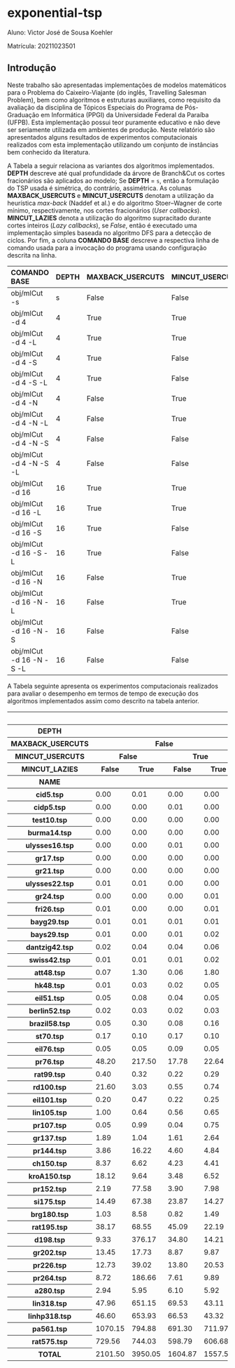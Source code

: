 # exponential-tsp

Aluno: Victor José de Sousa Koehler

Matrícula: 20211023501



## Introdução

Neste trabalho são apresentadas implementações de modelos matemáticos para o Problema do Caixeiro-Viajante (do inglês, Travelling Salesman Problem), bem como algoritmos e estruturas auxiliares, como requisito da avaliação da disciplina de Tópicos Especiais do Programa de Pós-Graduação em Informática (PPGI) da Universidade Federal da Paraíba (UFPB). Esta implementação possui teor puramente educativo e não deve ser seriamente utilizada em ambientes de produção. Neste relatório são apresentados alguns resultados de experimentos computacionais realizados com esta implementação utilizando um conjunto de instâncias bem conhecido da literatura.

A Tabela a seguir relaciona as variantes dos algoritmos implementados. **DEPTH** descreve até qual profundidade da árvore de Branch&Cut os cortes fracionários são aplicados ao modelo; Se **DEPTH** = `s`, então a formulação do TSP usada é simétrica, do contrário, assimétrica. As colunas **MAXBACK_USERCUTS** e **MINCUT_USERCUTS** denotam a utilização da heurística *max-back* (Naddef et al.) e do algoritmo Stoer–Wagner de corte mínimo, respectivamente, nos cortes fracionários (*User callbacks*). **MINCUT_LAZIES** denota a utilização do algoritmo supracitado durante cortes inteiros (*Lazy callbacks*), se *False*, então é executado uma implementação simples baseada no algoritmo DFS para a detecção de ciclos. Por fim, a coluna **COMANDO BASE** descreve a respectiva linha de comando usada para a invocação do programa usando configuração descrita na linha.


| COMANDO BASE             | DEPTH   | MAXBACK_USERCUTS   | MINCUT_USERCUTS   | MINCUT_LAZIES   |
|:-------------------------|:--------|:-------------------|:------------------|:----------------|
| obj/mlCut -s             | s       | False              | False             | False           |
| obj/mlCut -d 4           | 4       | True               | True              | True            |
| obj/mlCut -d 4 -L        | 4       | True               | True              | False           |
| obj/mlCut -d 4 -S        | 4       | True               | False             | True            |
| obj/mlCut -d 4 -S -L     | 4       | True               | False             | False           |
| obj/mlCut -d 4 -N        | 4       | False              | True              | True            |
| obj/mlCut -d 4 -N -L     | 4       | False              | True              | False           |
| obj/mlCut -d 4 -N -S     | 4       | False              | False             | True            |
| obj/mlCut -d 4 -N -S -L  | 4       | False              | False             | False           |
| obj/mlCut -d 16          | 16      | True               | True              | True            |
| obj/mlCut -d 16 -L       | 16      | True               | True              | False           |
| obj/mlCut -d 16 -S       | 16      | True               | False             | True            |
| obj/mlCut -d 16 -S -L    | 16      | True               | False             | False           |
| obj/mlCut -d 16 -N       | 16      | False              | True              | True            |
| obj/mlCut -d 16 -N -L    | 16      | False              | True              | False           |
| obj/mlCut -d 16 -N -S    | 16      | False              | False             | True            |
| obj/mlCut -d 16 -N -S -L | 16      | False              | False             | False           |



A Tabela seguinte apresenta os experimentos computacionais realizados para avaliar o desempenho em termos de tempo de execução dos algoritmos implementados assim como descrito na tabela anterior.

<table>
  <thead>
    <tr>
      <th >&nbsp;</th>
      <th colspan="17">TIME ELAPSED</th>
    </tr>
    <tr>
      <th >DEPTH</th>
      <th colspan="8">16</th>
      <th colspan="8">4</th>
      <th >s</th>
    </tr>
    <tr>
      <th >MAXBACK_USERCUTS</th>
      <th colspan="4">False</th>
      <th colspan="4">True</th>
      <th colspan="4">False</th>
      <th colspan="4">True</th>
      <th >False</th>
    </tr>
    <tr>
      <th >MINCUT_USERCUTS</th>
      <th colspan="2">False</th>
      <th colspan="2">True</th>
      <th colspan="2">False</th>
      <th colspan="2">True</th>
      <th colspan="2">False</th>
      <th colspan="2">True</th>
      <th colspan="2">False</th>
      <th colspan="2">True</th>
      <th >False</th>
    </tr>
    <tr>
      <th >MINCUT_LAZIES</th>
      <th >False</th>
      <th >True</th>
      <th >False</th>
      <th >True</th>
      <th >False</th>
      <th >True</th>
      <th >False</th>
      <th >True</th>
      <th >False</th>
      <th >True</th>
      <th >False</th>
      <th >True</th>
      <th >False</th>
      <th >True</th>
      <th >False</th>
      <th >True</th>
      <th >False</th>
    </tr>
    <tr>
      <th >NAME</th>
      <th >&nbsp;</th>
      <th >&nbsp;</th>
      <th >&nbsp;</th>
      <th >&nbsp;</th>
      <th >&nbsp;</th>
      <th >&nbsp;</th>
      <th >&nbsp;</th>
      <th >&nbsp;</th>
      <th >&nbsp;</th>
      <th >&nbsp;</th>
      <th >&nbsp;</th>
      <th >&nbsp;</th>
      <th >&nbsp;</th>
      <th >&nbsp;</th>
      <th >&nbsp;</th>
      <th >&nbsp;</th>
      <th >&nbsp;</th>
    </tr>
  </thead>
  <tbody>
    <tr>
      <th >cid5.tsp</th>
      <td >0.00</td>
      <td >0.01</td>
      <td >0.00</td>
      <td >0.00</td>
      <td >0.00</td>
      <td >0.00</td>
      <td >0.00</td>
      <td >0.00</td>
      <td >0.00</td>
      <td >0.00</td>
      <td >0.00</td>
      <td >0.00</td>
      <td >0.00</td>
      <td >0.00</td>
      <td >0.00</td>
      <td >0.00</td>
      <td >0.00</td>
    </tr>
    <tr>
      <th >cidp5.tsp</th>
      <td >0.00</td>
      <td >0.00</td>
      <td >0.01</td>
      <td >0.00</td>
      <td >0.01</td>
      <td >0.00</td>
      <td >0.01</td>
      <td >0.00</td>
      <td >0.00</td>
      <td >0.00</td>
      <td >0.00</td>
      <td >0.00</td>
      <td >0.00</td>
      <td >0.00</td>
      <td >0.00</td>
      <td >0.00</td>
      <td >0.00</td>
    </tr>
    <tr>
      <th >test10.tsp</th>
      <td >0.00</td>
      <td >0.00</td>
      <td >0.00</td>
      <td >0.00</td>
      <td >0.00</td>
      <td >0.00</td>
      <td >0.00</td>
      <td >0.00</td>
      <td >0.00</td>
      <td >0.00</td>
      <td >0.00</td>
      <td >0.00</td>
      <td >0.00</td>
      <td >0.00</td>
      <td >0.00</td>
      <td >0.00</td>
      <td >0.00</td>
    </tr>
    <tr>
      <th >burma14.tsp</th>
      <td >0.00</td>
      <td >0.00</td>
      <td >0.00</td>
      <td >0.00</td>
      <td >0.00</td>
      <td >0.00</td>
      <td >0.00</td>
      <td >0.00</td>
      <td >0.00</td>
      <td >0.00</td>
      <td >0.00</td>
      <td >0.00</td>
      <td >0.00</td>
      <td >0.00</td>
      <td >0.00</td>
      <td >0.00</td>
      <td >0.00</td>
    </tr>
    <tr>
      <th >ulysses16.tsp</th>
      <td >0.00</td>
      <td >0.00</td>
      <td >0.01</td>
      <td >0.00</td>
      <td >0.00</td>
      <td >0.00</td>
      <td >0.00</td>
      <td >0.00</td>
      <td >0.00</td>
      <td >0.00</td>
      <td >0.00</td>
      <td >0.00</td>
      <td >0.00</td>
      <td >0.00</td>
      <td >0.01</td>
      <td >0.01</td>
      <td >0.00</td>
    </tr>
    <tr>
      <th >gr17.tsp</th>
      <td >0.00</td>
      <td >0.00</td>
      <td >0.00</td>
      <td >0.00</td>
      <td >0.00</td>
      <td >0.00</td>
      <td >0.00</td>
      <td >0.00</td>
      <td >0.00</td>
      <td >0.00</td>
      <td >0.00</td>
      <td >0.01</td>
      <td >0.00</td>
      <td >0.00</td>
      <td >0.00</td>
      <td >0.00</td>
      <td >0.00</td>
    </tr>
    <tr>
      <th >gr21.tsp</th>
      <td >0.00</td>
      <td >0.00</td>
      <td >0.00</td>
      <td >0.00</td>
      <td >0.00</td>
      <td >0.00</td>
      <td >0.00</td>
      <td >0.00</td>
      <td >0.00</td>
      <td >0.00</td>
      <td >0.00</td>
      <td >0.00</td>
      <td >0.00</td>
      <td >0.00</td>
      <td >0.00</td>
      <td >0.00</td>
      <td >0.00</td>
    </tr>
    <tr>
      <th >ulysses22.tsp</th>
      <td >0.01</td>
      <td >0.01</td>
      <td >0.00</td>
      <td >0.00</td>
      <td >0.00</td>
      <td >0.00</td>
      <td >0.00</td>
      <td >0.01</td>
      <td >0.00</td>
      <td >0.00</td>
      <td >0.00</td>
      <td >0.01</td>
      <td >0.00</td>
      <td >0.01</td>
      <td >0.00</td>
      <td >0.01</td>
      <td >0.01</td>
    </tr>
    <tr>
      <th >gr24.tsp</th>
      <td >0.00</td>
      <td >0.00</td>
      <td >0.00</td>
      <td >0.01</td>
      <td >0.00</td>
      <td >0.01</td>
      <td >0.00</td>
      <td >0.00</td>
      <td >0.01</td>
      <td >0.00</td>
      <td >0.00</td>
      <td >0.02</td>
      <td >0.00</td>
      <td >0.00</td>
      <td >0.01</td>
      <td >0.00</td>
      <td >0.01</td>
    </tr>
    <tr>
      <th >fri26.tsp</th>
      <td >0.01</td>
      <td >0.00</td>
      <td >0.00</td>
      <td >0.01</td>
      <td >0.01</td>
      <td >0.01</td>
      <td >0.00</td>
      <td >0.01</td>
      <td >0.00</td>
      <td >0.01</td>
      <td >0.00</td>
      <td >0.01</td>
      <td >0.01</td>
      <td >0.00</td>
      <td >0.00</td>
      <td >0.01</td>
      <td >0.02</td>
    </tr>
    <tr>
      <th >bayg29.tsp</th>
      <td >0.01</td>
      <td >0.01</td>
      <td >0.01</td>
      <td >0.01</td>
      <td >0.01</td>
      <td >0.01</td>
      <td >0.01</td>
      <td >0.01</td>
      <td >0.00</td>
      <td >0.02</td>
      <td >0.01</td>
      <td >0.00</td>
      <td >0.02</td>
      <td >0.01</td>
      <td >0.02</td>
      <td >0.01</td>
      <td >3.93</td>
    </tr>
    <tr>
      <th >bays29.tsp</th>
      <td >0.01</td>
      <td >0.00</td>
      <td >0.01</td>
      <td >0.02</td>
      <td >0.01</td>
      <td >0.02</td>
      <td >0.01</td>
      <td >0.02</td>
      <td >0.01</td>
      <td >0.02</td>
      <td >0.01</td>
      <td >0.01</td>
      <td >0.01</td>
      <td >0.03</td>
      <td >0.01</td>
      <td >0.02</td>
      <td >6.29</td>
    </tr>
    <tr>
      <th >dantzig42.tsp</th>
      <td >0.02</td>
      <td >0.04</td>
      <td >0.04</td>
      <td >0.06</td>
      <td >0.04</td>
      <td >0.04</td>
      <td >0.05</td>
      <td >0.03</td>
      <td >0.03</td>
      <td >0.04</td>
      <td >0.04</td>
      <td >0.07</td>
      <td >0.05</td>
      <td >0.04</td>
      <td >0.05</td>
      <td >0.04</td>
      <td >13.49</td>
    </tr>
    <tr>
      <th >swiss42.tsp</th>
      <td >0.01</td>
      <td >0.01</td>
      <td >0.01</td>
      <td >0.02</td>
      <td >0.04</td>
      <td >0.04</td>
      <td >0.03</td>
      <td >0.04</td>
      <td >0.01</td>
      <td >0.02</td>
      <td >0.02</td>
      <td >0.02</td>
      <td >0.03</td>
      <td >0.04</td>
      <td >0.04</td>
      <td >0.04</td>
      <td >5.53</td>
    </tr>
    <tr>
      <th >att48.tsp</th>
      <td >0.07</td>
      <td >1.30</td>
      <td >0.06</td>
      <td >1.80</td>
      <td >0.05</td>
      <td >4.65</td>
      <td >0.07</td>
      <td >1.39</td>
      <td >0.07</td>
      <td >1.48</td>
      <td >0.07</td>
      <td >2.74</td>
      <td >0.06</td>
      <td >4.92</td>
      <td >0.06</td>
      <td >1.15</td>
      <td >8.76</td>
    </tr>
    <tr>
      <th >hk48.tsp</th>
      <td >0.01</td>
      <td >0.03</td>
      <td >0.02</td>
      <td >0.05</td>
      <td >0.02</td>
      <td >0.03</td>
      <td >0.02</td>
      <td >0.03</td>
      <td >0.03</td>
      <td >0.03</td>
      <td >0.02</td>
      <td >0.04</td>
      <td >0.01</td>
      <td >0.02</td>
      <td >0.02</td>
      <td >0.03</td>
      <td >5.13</td>
    </tr>
    <tr>
      <th >eil51.tsp</th>
      <td >0.05</td>
      <td >0.08</td>
      <td >0.04</td>
      <td >0.05</td>
      <td >0.06</td>
      <td >0.05</td>
      <td >0.06</td>
      <td >0.06</td>
      <td >0.06</td>
      <td >0.10</td>
      <td >0.05</td>
      <td >0.04</td>
      <td >0.05</td>
      <td >0.05</td>
      <td >0.05</td>
      <td >0.05</td>
      <td >6.75</td>
    </tr>
    <tr>
      <th >berlin52.tsp</th>
      <td >0.02</td>
      <td >0.03</td>
      <td >0.02</td>
      <td >0.03</td>
      <td >0.02</td>
      <td >0.02</td>
      <td >0.02</td>
      <td >0.02</td>
      <td >0.02</td>
      <td >0.03</td>
      <td >0.02</td>
      <td >0.02</td>
      <td >0.03</td>
      <td >0.02</td>
      <td >0.03</td>
      <td >0.02</td>
      <td >0.03</td>
    </tr>
    <tr>
      <th >brazil58.tsp</th>
      <td >0.05</td>
      <td >0.30</td>
      <td >0.08</td>
      <td >0.16</td>
      <td >0.18</td>
      <td >11.52</td>
      <td >0.22</td>
      <td >0.24</td>
      <td >0.05</td>
      <td >0.30</td>
      <td >0.08</td>
      <td >0.17</td>
      <td >0.17</td>
      <td >9.30</td>
      <td >0.21</td>
      <td >0.23</td>
      <td >0.19</td>
    </tr>
    <tr>
      <th >st70.tsp</th>
      <td >0.17</td>
      <td >0.10</td>
      <td >0.17</td>
      <td >0.10</td>
      <td >0.13</td>
      <td >0.17</td>
      <td >0.14</td>
      <td >0.10</td>
      <td >0.18</td>
      <td >0.10</td>
      <td >0.17</td>
      <td >0.09</td>
      <td >0.13</td>
      <td >0.14</td>
      <td >0.14</td>
      <td >0.09</td>
      <td >7.77</td>
    </tr>
    <tr>
      <th >eil76.tsp</th>
      <td >0.05</td>
      <td >0.05</td>
      <td >0.09</td>
      <td >0.05</td>
      <td >0.06</td>
      <td >0.05</td>
      <td >0.08</td>
      <td >0.05</td>
      <td >0.06</td>
      <td >0.05</td>
      <td >0.09</td>
      <td >0.05</td>
      <td >0.06</td>
      <td >0.06</td>
      <td >0.07</td>
      <td >0.06</td>
      <td >8.96</td>
    </tr>
    <tr>
      <th >pr76.tsp</th>
      <td >48.20</td>
      <td >217.50</td>
      <td >17.78</td>
      <td >22.64</td>
      <td >87.95</td>
      <td >270.86</td>
      <td >146.48</td>
      <td >60.22</td>
      <td >49.59</td>
      <td >209.79</td>
      <td >50.72</td>
      <td >65.18</td>
      <td >104.34</td>
      <td >158.55</td>
      <td >225.48</td>
      <td >62.01</td>
      <td >66.60</td>
    </tr>
    <tr>
      <th >rat99.tsp</th>
      <td >0.40</td>
      <td >0.32</td>
      <td >0.22</td>
      <td >0.29</td>
      <td >0.20</td>
      <td >0.24</td>
      <td >0.19</td>
      <td >0.25</td>
      <td >0.35</td>
      <td >0.32</td>
      <td >0.23</td>
      <td >0.25</td>
      <td >0.21</td>
      <td >0.24</td>
      <td >0.19</td>
      <td >0.23</td>
      <td >7.11</td>
    </tr>
    <tr>
      <th >rd100.tsp</th>
      <td >21.60</td>
      <td >3.03</td>
      <td >0.55</td>
      <td >0.74</td>
      <td >0.74</td>
      <td >5.89</td>
      <td >0.41</td>
      <td >1.05</td>
      <td >7.03</td>
      <td >5.25</td>
      <td >0.54</td>
      <td >0.82</td>
      <td >0.68</td>
      <td >6.74</td>
      <td >0.40</td>
      <td >1.07</td>
      <td >6.51</td>
    </tr>
    <tr>
      <th >eil101.tsp</th>
      <td >0.20</td>
      <td >0.47</td>
      <td >0.22</td>
      <td >0.25</td>
      <td >0.20</td>
      <td >0.37</td>
      <td >0.20</td>
      <td >0.50</td>
      <td >0.20</td>
      <td >0.73</td>
      <td >0.22</td>
      <td >0.24</td>
      <td >0.20</td>
      <td >0.37</td>
      <td >0.19</td>
      <td >0.54</td>
      <td >0.66</td>
    </tr>
    <tr>
      <th >lin105.tsp</th>
      <td >1.00</td>
      <td >0.64</td>
      <td >0.56</td>
      <td >0.65</td>
      <td >0.29</td>
      <td >1.04</td>
      <td >0.29</td>
      <td >1.04</td>
      <td >1.16</td>
      <td >0.62</td>
      <td >0.60</td>
      <td >0.67</td>
      <td >0.30</td>
      <td >1.15</td>
      <td >0.32</td>
      <td >1.04</td>
      <td >2.92</td>
    </tr>
    <tr>
      <th >pr107.tsp</th>
      <td >0.05</td>
      <td >0.99</td>
      <td >0.04</td>
      <td >0.75</td>
      <td >0.05</td>
      <td >0.50</td>
      <td >0.04</td>
      <td >0.48</td>
      <td >0.05</td>
      <td >0.87</td>
      <td >0.05</td>
      <td >0.81</td>
      <td >0.04</td>
      <td >0.50</td>
      <td >0.04</td>
      <td >0.47</td>
      <td >0.36</td>
    </tr>
    <tr>
      <th >gr137.tsp</th>
      <td >1.89</td>
      <td >1.04</td>
      <td >1.61</td>
      <td >2.64</td>
      <td >5.28</td>
      <td >2.38</td>
      <td >2.58</td>
      <td >1.84</td>
      <td >1.43</td>
      <td >1.03</td>
      <td >1.36</td>
      <td >2.30</td>
      <td >4.94</td>
      <td >2.29</td>
      <td >2.22</td>
      <td >1.56</td>
      <td >23.90</td>
    </tr>
    <tr>
      <th >pr144.tsp</th>
      <td >3.86</td>
      <td >16.22</td>
      <td >4.60</td>
      <td >4.84</td>
      <td >3.38</td>
      <td >6.88</td>
      <td >3.59</td>
      <td >5.16</td>
      <td >4.73</td>
      <td >15.77</td>
      <td >2.81</td>
      <td >3.48</td>
      <td >3.23</td>
      <td >10.99</td>
      <td >3.68</td>
      <td >5.01</td>
      <td >9.90</td>
    </tr>
    <tr>
      <th >ch150.tsp</th>
      <td >8.37</td>
      <td >6.62</td>
      <td >4.23</td>
      <td >4.41</td>
      <td >8.47</td>
      <td >4.25</td>
      <td >5.84</td>
      <td >5.28</td>
      <td >3.80</td>
      <td >7.86</td>
      <td >2.99</td>
      <td >3.18</td>
      <td >2.80</td>
      <td >4.06</td>
      <td >5.58</td>
      <td >5.11</td>
      <td >33.28</td>
    </tr>
    <tr>
      <th >kroA150.tsp</th>
      <td >18.12</td>
      <td >9.64</td>
      <td >3.48</td>
      <td >6.52</td>
      <td >8.61</td>
      <td >10.69</td>
      <td >6.51</td>
      <td >9.31</td>
      <td >11.65</td>
      <td >8.46</td>
      <td >2.85</td>
      <td >6.49</td>
      <td >3.50</td>
      <td >6.07</td>
      <td >5.22</td>
      <td >9.35</td>
      <td >42.16</td>
    </tr>
    <tr>
      <th >pr152.tsp</th>
      <td >2.19</td>
      <td >77.58</td>
      <td >3.90</td>
      <td >7.98</td>
      <td >4.34</td>
      <td >9.67</td>
      <td >5.26</td>
      <td >8.32</td>
      <td >1.98</td>
      <td >71.36</td>
      <td >2.64</td>
      <td >4.15</td>
      <td >3.04</td>
      <td >14.94</td>
      <td >3.23</td>
      <td >5.92</td>
      <td >12.24</td>
    </tr>
    <tr>
      <th >si175.tsp</th>
      <td >14.49</td>
      <td >67.38</td>
      <td >23.87</td>
      <td >14.27</td>
      <td >44.46</td>
      <td >26.22</td>
      <td >19.23</td>
      <td >17.24</td>
      <td >21.06</td>
      <td >40.32</td>
      <td >14.87</td>
      <td >26.00</td>
      <td >24.77</td>
      <td >12.02</td>
      <td >16.27</td>
      <td >17.17</td>
      <td >601.74</td>
    </tr>
    <tr>
      <th >brg180.tsp</th>
      <td >1.03</td>
      <td >8.58</td>
      <td >0.82</td>
      <td >1.49</td>
      <td >2.35</td>
      <td >4.80</td>
      <td >0.71</td>
      <td >12.27</td>
      <td >0.98</td>
      <td >8.73</td>
      <td >0.78</td>
      <td >1.51</td>
      <td >2.16</td>
      <td >5.35</td>
      <td >0.74</td>
      <td >8.89</td>
      <td >3.72</td>
    </tr>
    <tr>
      <th >rat195.tsp</th>
      <td >38.17</td>
      <td >68.55</td>
      <td >45.09</td>
      <td >22.19</td>
      <td >43.86</td>
      <td >70.43</td>
      <td >18.18</td>
      <td >46.95</td>
      <td >36.39</td>
      <td >72.61</td>
      <td >12.80</td>
      <td >28.41</td>
      <td >80.59</td>
      <td >46.47</td>
      <td >12.85</td>
      <td >18.49</td>
      <td >602.16</td>
    </tr>
    <tr>
      <th >d198.tsp</th>
      <td >9.33</td>
      <td >376.17</td>
      <td >34.80</td>
      <td >14.21</td>
      <td >24.91</td>
      <td >24.36</td>
      <td >21.91</td>
      <td >30.18</td>
      <td >9.05</td>
      <td >380.11</td>
      <td >23.19</td>
      <td >10.53</td>
      <td >21.25</td>
      <td >38.16</td>
      <td >21.13</td>
      <td >25.38</td>
      <td >94.49</td>
    </tr>
    <tr>
      <th >gr202.tsp</th>
      <td >13.45</td>
      <td >17.73</td>
      <td >8.87</td>
      <td >9.87</td>
      <td >4.71</td>
      <td >25.52</td>
      <td >9.05</td>
      <td >18.69</td>
      <td >13.69</td>
      <td >18.09</td>
      <td >7.19</td>
      <td >6.29</td>
      <td >4.15</td>
      <td >22.91</td>
      <td >6.15</td>
      <td >14.22</td>
      <td >12.81</td>
    </tr>
    <tr>
      <th >pr226.tsp</th>
      <td >12.73</td>
      <td >39.02</td>
      <td >13.80</td>
      <td >20.53</td>
      <td >13.80</td>
      <td >17.16</td>
      <td >21.70</td>
      <td >31.41</td>
      <td >12.42</td>
      <td >38.36</td>
      <td >10.07</td>
      <td >18.16</td>
      <td >13.30</td>
      <td >32.87</td>
      <td >21.82</td>
      <td >14.43</td>
      <td >13.79</td>
    </tr>
    <tr>
      <th >pr264.tsp</th>
      <td >8.72</td>
      <td >186.66</td>
      <td >7.61</td>
      <td >9.89</td>
      <td >14.30</td>
      <td >24.11</td>
      <td >35.89</td>
      <td >14.61</td>
      <td >8.27</td>
      <td >200.42</td>
      <td >10.27</td>
      <td >10.32</td>
      <td >13.44</td>
      <td >35.39</td>
      <td >24.28</td>
      <td >15.35</td>
      <td >24.38</td>
    </tr>
    <tr>
      <th >a280.tsp</th>
      <td >2.94</td>
      <td >5.95</td>
      <td >6.10</td>
      <td >5.92</td>
      <td >15.51</td>
      <td >16.02</td>
      <td >18.28</td>
      <td >17.86</td>
      <td >3.43</td>
      <td >6.08</td>
      <td >6.07</td>
      <td >5.68</td>
      <td >15.13</td>
      <td >14.74</td>
      <td >18.72</td>
      <td >15.24</td>
      <td >225.09</td>
    </tr>
    <tr>
      <th >lin318.tsp</th>
      <td >47.96</td>
      <td >651.15</td>
      <td >69.53</td>
      <td >43.11</td>
      <td >30.71</td>
      <td >122.38</td>
      <td >54.29</td>
      <td >123.72</td>
      <td >44.96</td>
      <td >953.07</td>
      <td >29.92</td>
      <td >45.29</td>
      <td >21.91</td>
      <td >228.93</td>
      <td >76.06</td>
      <td >160.77</td>
      <td >606.74</td>
    </tr>
    <tr>
      <th >linhp318.tsp</th>
      <td >46.60</td>
      <td >653.93</td>
      <td >66.53</td>
      <td >43.32</td>
      <td >29.24</td>
      <td >122.37</td>
      <td >48.96</td>
      <td >118.57</td>
      <td >44.83</td>
      <td >663.22</td>
      <td >30.52</td>
      <td >45.14</td>
      <td >23.58</td>
      <td >229.42</td>
      <td >53.66</td>
      <td >125.77</td>
      <td >605.51</td>
    </tr>
    <tr>
      <th >pa561.tsp</th>
      <td >1070.15</td>
      <td >794.88</td>
      <td >691.30</td>
      <td >711.97</td>
      <td >534.23</td>
      <td >546.13</td>
      <td >557.41</td>
      <td >540.87</td>
      <td >869.64</td>
      <td >782.16</td>
      <td >745.51</td>
      <td >797.42</td>
      <td >559.22</td>
      <td >551.07</td>
      <td >553.55</td>
      <td >539.31</td>
      <td >580.59</td>
    </tr>
    <tr>
      <th >rat575.tsp</th>
      <td >729.56</td>
      <td >744.03</td>
      <td >598.79</td>
      <td >606.68</td>
      <td >667.46</td>
      <td >606.24</td>
      <td >612.81</td>
      <td >538.90</td>
      <td >726.02</td>
      <td >741.11</td>
      <td >685.38</td>
      <td >740.34</td>
      <td >761.09</td>
      <td >684.34</td>
      <td >704.28</td>
      <td >649.03</td>
      <td >602.26</td>
    </tr>
    <tr>
      <th >TOTAL</th>
      <td >2101.50</td>
      <td >3950.05</td>
      <td >1604.87</td>
      <td >1557.53</td>
      <td >1545.69</td>
      <td >1935.13</td>
      <td >1590.53</td>
      <td >1606.73</td>
      <td >1873.24</td>
      <td >4228.54</td>
      <td >1642.16</td>
      <td >1825.96</td>
      <td >1664.50</td>
      <td >2122.21</td>
      <td >1756.78</td>
      <td >1698.13</td>
      <td >4245.79</td>
    </tr>
  </tbody>
</table>

